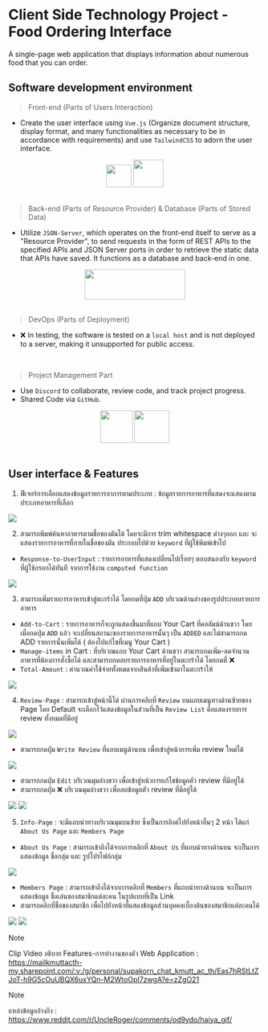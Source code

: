 # Client Side Technology Project - Food Ordering Interface
A single-page web application that displays information about numerous food that you can order.

## Software development environment

> Front-end (Parts of Users Interaction)
- Create the user interface using `Vue.js` (Organize document structure, display format, and many functionalities as necessary to be in accordance with requirements) and use `TailwindCSS` to adorn the user interface.

<div align="center">
<img src="https://static-00.iconduck.com/assets.00/vue-js-icon-2048x1766-btrgkrhi.png" width="50" height="45"> 
<img src="https://velog.velcdn.com/images/diso592/post/8c07ebac-2637-48b8-ae55-41915e2e30bf/image.png" width="60" height="55">
</div>
<br>

> Back-end (Parts of Resource Provider) & Database (Parts of Stored Data)
- Utilize `JSON-Server`, which operates on the front-end itself to serve as a "Resource Provider", to send requests in the form of REST APIs to the specified APIs and JSON Server ports in order to retrieve the static data that APIs have saved. It functions as a database and back-end in one.

<div align="center">
<img src="https://miro.medium.com/v2/resize:fit:1400/0*vL991M8tdcYYOsms" width="200" height="60"> 
</div>
<br>

> DevOps (Parts of Deployment)
- :x: In testing, the software is tested on a `local host` and is not deployed to a server, making it unsupported for public access.
<br>

> Project Management Part
- Use `Discord` to collaborate, review code, and track project progress.
- Shared Code via `GitHub`.
<div align="center">
  <img src="https://static-00.iconduck.com/assets.00/discord-icon-2048x2048-nnt62s2u.png" width="65" height="65"> 
  <img src="https://static-00.iconduck.com/assets.00/github-icon-2048x1988-jzvzcf2t.png" width="70" height="65"> 
</div>
<br>

## User interface & Features

1. ฟีเจอร์การเลือกแสดงข้อมูลรายการอาการตามประเภท : ข้อมูลรายการอาหารที่แสดงจะแสดงตามประเภทอาหารที่เลือก
<img src="docs/img_features/F1-เลือกประเภท.png">

2. สามารถพิมพ์ค้นหาอาหารตามชื่อของมันได้ โดยจะมีการ trim whitespace ต่างๆออก และ จะแสดงรายการอาหารที่ภายในชื่อของมัน ประกอบไปด้วย `keyword` ที่ผู้ใช้พิมพ์เข้าไป
* `Response-to-UserInput` : รายการอาหารที่แสดงเปลี่ยนไปเรื่อยๆ ตอบสนองกับ `keyword` ที่ผู้ใช้กรอกได้ทันที จากการใช้งาน `computed function`
<img src="docs/img_features/F2-search.png">

3. สามารถเพิ่มรายการอาหารเข้าสู่ตะกร้าได้ โดยกดที่ปุ่ม `ADD` บริเวณด้านล่างของรูปประกอบรายการอาหาร
* `Add-to-Cart` : รายการอาหารก็จะถูกแสดงขึ้นมาที่แถบ Your Cart ที่คอลัมน์ด้านขวา โดยเมื่อกดปุ่ม `ADD` แล้ว จะเปลี่ยนสถานะของรายการอาหารนั้นๆ เป็น `ADDED` และไม่สามารถกด ADD รายการนั้นเพิ่มได้ ( ต้องไปแก้ไขที่เมนู Your Cart )
* `Manage-items` in Cart : ที่บริเวณแถบ Your Cart ด้านขวา สามารถกดเพิ่ม-ลดจำนวนอาหารที่ต้องการสั่งซื้อได้ และสามารถกดลบรายการอาหารที่อยู่ในตะกร้าได้ โดยกดที่ :x:
* `Total-Amount` : คำนวณค่าใช้จ่ายทั้งหมดจากสินค้าที่เพิ่มเข้ามาในตะกร้าให้ 
<img src="docs/img_features/F3-กดเพิ่ม+เพิ่มจำนวน+ยกเลิก+คิดราคา.png">

4. `Review-Page` : สามารถเข้าสู่หน้านี้ได้ ผ่านการคลิกที่ `Review` บนแถบเมนูทางด้านซ้ายของ Page โดย Default จะเลือกไว้แสดงข้อมูลในส่วนที่เป็น `Review List` คือแสดงรายการ review ทั้งหมดที่มีอยู่  
<img src="docs/img_features/F4_1-ReviewList.png">

* สามารถกดปุ่ม `Write Review` ที่แถบเมนูด้านบน เพื่อเข้าสู่หน้าการเพิ่ม review ใหม่ได้
<img src="docs/img_features/F4_2_1-WriteReview.png">

* สามารถกดปุ่ม `Edit` บริเวณมุมล่างขวา เพื่อเข้าสู่หน้าการแก้ไขข้อมูลตัว review ที่มีอยู๋ได้ 
* สามารถกดปุ่ม :x: บริเวณมุมล่างขวา เพื่อลบข้อมูลตัว review ที่มีอยู๋ได้ 
<img src="docs/img_features/F4_3_1-EditReview.png">
<img src="docs/img_features/F4_3_2-EditReview.png">

5. `Info-Page` : จะมีแถบนำทางบริเวณมุมบนซ้าย ซึ่งเป็นการลิงค์ไปยังหน้าอื่นๆ 2 หน้า ได้แก่ `About Us Page` และ `Members Page`
  * `About Us Page` : สามารถเข้าถึงได้จากการคลิกที่ `About Us` ที่แถบนำทางด้านบน จะเป็นการแสดงข้อมูล ชื่อกลุ่ม และ รูปโปรไฟล์กลุ่ม
<img src="docs/img_features/F5_1-AboutUs.png">

  * `Members Page` : สามารถเข้าถึงได้จากการคลิกที่ `Members` ที่แถบนำทางด้านบน จะเป็นการแสดงข้อมูล ชื่อเล่นของสมาชิกแต่ละคน ในรูปแบบที่เป็น Link
  *  สามารถคลิกที่ชื่อของสมาชิก เพื่อไปยังหน้าที่แสดงข้อมูลส่วนบุคคลเบื้องต้นของสมาชิกแต่ละคนได้
<img src="docs/img_features/F5_2-Members.png">
<img src="docs/img_features/F5_3-Member.png">

> [!NOTE]
> Clip Video อธิบาย Features-การทำงานของตัว Web Application : 
> https://mailkmuttacth-my.sharepoint.com/:v:/g/personal/supakorn_chat_kmutt_ac_th/Eas7hRStLtZJoT-h9G5cOuUBQX6uxYQn-M2WtoOpI7zwgA?e=zZgO21

> [!NOTE]
> แหล่งข้อมูลอ้างอิง : 
> https://www.reddit.com/r/UncleRoger/comments/od9ydo/haiya_gif/

